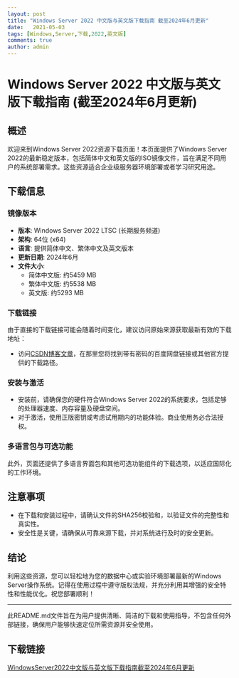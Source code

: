 ```yaml
---
layout: post
title: "Windows Server 2022 中文版与英文版下载指南 截至2024年6月更新"
date:   2021-05-03
tags: [Windows,Server,下载,2022,英文版]
comments: true
author: admin
---
```

# Windows Server 2022 中文版与英文版下载指南 (截至2024年6月更新)

## 概述

欢迎来到Windows Server 2022资源下载页面！本页面提供了Windows Server 2022的最新稳定版本，包括简体中文和英文版的ISO镜像文件，旨在满足不同用户的系统部署需求。这些资源适合企业级服务器环境部署或者学习研究用途。

## 下载信息

### 镜像版本

- **版本**: Windows Server 2022 LTSC (长期服务频道)
- **架构**: 64位 (x64)
- **语言**: 提供简体中文、繁体中文及英文版本
- **更新日期**: 2024年6月
- **文件大小**:
  - 简体中文版: 约5459 MB
  - 繁体中文版: 约5538 MB
  - 英文版: 约5293 MB

### 下载链接

由于直接的下载链接可能会随着时间变化，建议访问原始来源获取最新有效的下载地址：
- 访问[CSDN博客文章](https://blog.csdn.net/netgc/article/details/139867105)，在那里您将找到带有密码的百度网盘链接或其他官方提供的下载路径。
  
### 安装与激活

- 安装前，请确保您的硬件符合Windows Server 2022的系统要求，包括足够的处理器速度、内存容量及硬盘空间。
- 对于激活，使用正版密钥或考虑试用期内的功能体验。商业使用务必合法授权。

### 多语言包与可选功能

此外，页面还提供了多语言界面包和其他可选功能组件的下载选项，以适应国际化的工作环境。

## 注意事项

- 在下载和安装过程中，请确认文件的SHA256校验和，以验证文件的完整性和真实性。
- 安全性是关键，请确保从可靠来源下载，并对系统进行及时的安全更新。

## 结论

利用这些资源，您可以轻松地为您的数据中心或实验环境部署最新的Windows Server操作系统。记得在使用过程中遵守版权法规，并充分利用其增强的安全特性和性能优化。祝您部署顺利！

---

此README.md文件旨在为用户提供清晰、简洁的下载和使用指导，不包含任何外部链接，确保用户能够快速定位所需资源并安全使用。

## 下载链接

[WindowsServer2022中文版与英文版下载指南截至2024年6月更新](https://pan.quark.cn/s/ccaa0f34f38b)